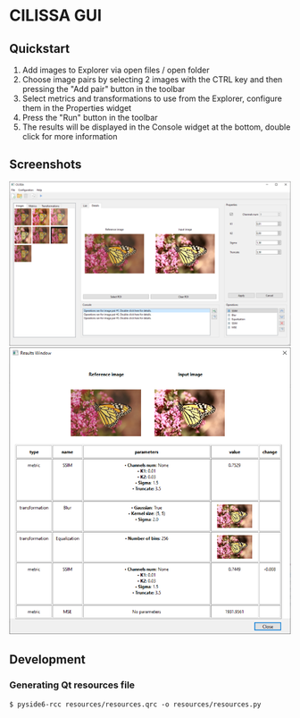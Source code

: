 # CILISSA GUI

## Quickstart

1. Add images to Explorer via open files / open folder
2. Choose image pairs by selecting 2 images with the CTRL key and then pressing the "Add pair" button in the toolbar
3. Select metrics and transformations to use from the Explorer, configure them in the Properties widget
4. Press the "Run" button in the toolbar
5. The results will be displayed in the Console widget at the bottom, double click for more information

## Screenshots

<p align="center">
    <img src="../docs/_static/screenshots/window.png">
    <img src="../docs/_static/screenshots/results.png">
</p>

## Development

### Generating Qt resources file

```
$ pyside6-rcc resources/resources.qrc -o resources/resources.py
```
